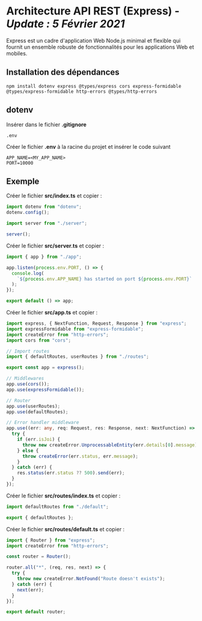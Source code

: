 # Architecture API REST (Express) - ***Update : 5 Février 2021***

Express est un cadre d'application Web Node.js minimal et flexible qui fournit un ensemble robuste de fonctionnalités pour les applications Web et mobiles.

## Installation des dépendances

```
npm install dotenv express @types/express cors express-formidable @types/express-formidable http-errors @types/http-errors
```

## dotenv

Insérer dans le fichier **.gitignore**

```
.env
```

Créer le fichier **.env** à la racine du projet et insérer le code suivant

```
APP_NAME=<MY_APP_NAME>
PORT=10000
```


## Exemple

Créer le fichier **src/index.ts** et copier :

```ts
import dotenv from "dotenv";
dotenv.config();

import server from "./server";

server();
```

Créer le fichier **src/server.ts** et copier :

```ts
import { app } from "./app";

app.listen(process.env.PORT, () => {
  console.log(
    `${process.env.APP_NAME} has started on port ${process.env.PORT}`
  );
});

export default () => app;
```

Créer le fichier **src/app.ts** et copier :

```ts
import express, { NextFunction, Request, Response } from "express";
import expressFormidable from "express-formidable";
import createError from "http-errors";
import cors from "cors";

// Import routes
import { defaultRoutes, userRoutes } from "./routes";

export const app = express();

// Middlewares
app.use(cors());
app.use(expressFormidable());

// Router
app.use(userRoutes);
app.use(defaultRoutes);

// Error handler middleware
app.use((err: any, req: Request, res: Response, next: NextFunction) => {
  try {
    if (err.isJoi) {
      throw new createError.UnprocessableEntity(err.details[0].message);
    } else {
      throw createError(err.status, err.message);
    }
  } catch (err) {
    res.status(err.status ?? 500).send(err);
  }
});
```

Créer le fichier **src/routes/index.ts** et copier :

```ts
import defaultRoutes from "./default";

export { defaultRoutes };
```


Créer le fichier **src/routes/default.ts** et copier :

```ts
import { Router } from "express";
import createError from "http-errors";

const router = Router();

router.all("*", (req, res, next) => {
  try {
    throw new createError.NotFound("Route doesn't exists");
  } catch (err) {
    next(err);
  }
});

export default router;
```
